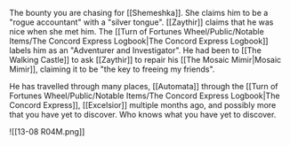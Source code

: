 The bounty you are chasing for [[Shemeshka]]. She claims him to be a "rogue accountant" with a "silver tongue". [[Zaythir]] claims that he was nice when she met him. The [[Turn of Fortunes Wheel/Public/Notable Items/The Concord Express Logbook|The Concord Express Logbook]] labels him as an "Adventurer and Investigator". He had been to [[The Walking Castle]] to ask [[Zaythir]] to repair his [[The Mosaic Mimir|Mosaic Mimir]], claiming it to be "the key to freeing my friends". 

He has travelled through many places, [[Automata]] through the [[Turn of Fortunes Wheel/Public/Notable Items/The Concord Express Logbook|The Concord Express]], [[Excelsior]] multiple months ago, and possibly more that you have yet to discover. Who knows what you have yet to discover.

![[13-08 R04M.png]]